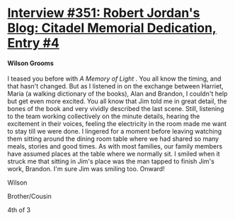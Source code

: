 # [Interview #351: Robert Jordan's Blog: Citadel Memorial Dedication, Entry #4](https://www.theoryland.com/intvmain.php?i=351#4)

#### Wilson Grooms

I teased you before with
*A Memory of Light*
. You all know the timing, and that hasn't changed. But as I listened in on the exchange between Harriet, Maria (a walking dictionary of the books), Alan and Brandon, I couldn't help but get even more excited. You all know that Jim told me in great detail, the bones of the book and very vividly described the last scene. Still, listening to the team working collectively on the minute details, hearing the excitement in their voices, feeling the electricity in the room made me want to stay till we were done. I lingered for a moment before leaving watching them sitting around the dining room table where we had shared so many meals, stories and good times. As with most families, our family members have assumed places at the table where we normally sit. I smiled when it struck me that sitting in Jim's place was the man tapped to finish Jim's work, Brandon. I'm sure Jim was smiling too. Onward!

Wilson

Brother/Cousin

4th of 3

